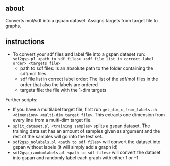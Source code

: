 ## about

Converts mol/sdf into a gspan dataset. Assigns targets from target file to graphs.

## instructions

* To convert your sdf files and label file into a gspan dataset run: `sdf2gsp.pl <path to sdf files> <sdf file list in correct label order>
  <targets file>`
  - path to sdf files: Is an absolute path to the folder containing the
    sdf/mol files
  - sdf file list in correct label order: The list of the sdf/mol files in
    the order that also the labels are ordered
  - targets file: the file with the 1-dim targets

  
Further scripts:

* If you have a multilabel target file, first run `get_dim_x_from_labels.sh <dimension> <multi-dim target file>`. This extracts one dimension from every line from a multi-dim target file.
* `split_dataset.pl <training samples>` splits a gspan dataset. The training data set has an amount of samples given as argument and the rest of the samples  will go into the test set.  
* `sdf2gsp_nolabels.pl <path to sdf files>` will convert the dataset into gspan without labels (it will simply add a graph id) 
* `sdf2gsp_randomlabels.pl <path to sdf files>` will convert the dataset into gspan and randomly label each graph with either 1 or -1